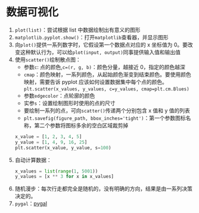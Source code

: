 # 数据可视化

1.  `plot(list)`：尝试根据 list 中数据绘制出有意义的图形
2.  `matplotlib.pyplot.show()`：打开`matplotlib`查看器，并显示图形
3.  向`plot()`提供一系列数字时，它假设第一个数据点对应的 x 坐标值为 0。要改变这种默认行为，可以给`plot(input, output)`同事提供输入值和输出值
4.  使用`scatter()`绘制散点图：
    * 参数`c`: 点的颜色,`c=(r, g, b)`：颜色分量，越接近 0，指定的颜色越深
    * `cmap`：颜色映射，一系列颜色，从起始颜色渐变到结束颜色。要使用颜色映射，需要告诉 pyplot 应该如何设置数据集中每个点的颜色。`plt.scatter(x_values, y_values, c=y_values, cmap=plt.cm.Blues)`
    * 参数`edgecolor`：点轮廓的颜色
    * 实参`s`：设置绘制图形时使用的点的尺寸
    * 要绘制一系列的点，可向`scatter()`传递两个分别包含 x 值和 y 值的列表
    * `plt.savefig(figure_path, bbox_inches='tight')`：第一个参数图标名称，第二个参数将图标多余的空白区域裁剪掉
    ```py
    x_value = [1, 2, 3, 4, 5]
    y_value = [1, 4, 9, 16, 25]
    plt.scatter(x_value, y_value, s=100)
    ```
5.  自动计算数据：
    ```py
    x_values = list(range(1, 5001))
    y_values = [x ** 3 for x in x_values]
    ```
6.  随机漫步：每次行走都完全是随机的，没有明确的方向，结果是由一系列决策决定的。
7.  `pygal`：[pygal](http://www.pygal.org)
